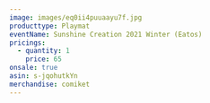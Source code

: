 ```yaml
---
image: images/eq0ii4puuaayu7f.jpg
producttype: Playmat
eventName: Sunshine Creation 2021 Winter (Eatos)
pricings:
  - quantity: 1
    price: 65
onsale: true
asin: s-jqohutkYn
merchandise: comiket
---
```

